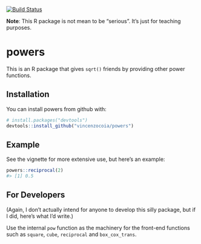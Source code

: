 
<!-- README.md is generated from README.Rmd. Please edit that file -->

[![Build
Status](https://travis-ci.org/vincenzocoia/powers.svg?branch=master)](https://travis-ci.org/vincenzocoia/powers)

**Note**: This R package is not mean to be “serious”. It’s just for
teaching purposes.

# powers

This is an R package that gives `sqrt()` friends by providing other
power functions.

## Installation

You can install powers from github with:

``` r
# install.packages("devtools")
devtools::install_github("vincenzocoia/powers")
```

## Example

See the vignette for more extensive use, but here’s an example:

``` r
powers::reciprocal(2)
#> [1] 0.5
```

## For Developers

(Again, I don’t actually intend for anyone to develop this silly
package, but if I did, here’s what I’d write.)

Use the internal `pow` function as the machinery for the front-end
functions such as `square`, `cube`, `reciprocal` and `box_cox_trans`.
